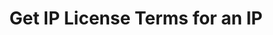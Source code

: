 ---
title: Get IP License Terms for an IP
excerpt: Retrieve IP License Terms associated with an IP ID
api:
  file: story-protocol-api-reference.json
  operationId: get_api-v2-licenses-ip-terms-ipid
deprecated: false
hidden: false
metadata:
  title: ''
  description: ''
  robots: index
next:
  description: ''
---